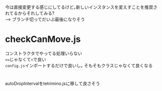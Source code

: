 今は直接変更する感じにしてるけど｡新しいインスタンスを変えすことを推奨されてるからそれしてみる?  
--> ブランチ切ってだいぶ最後になりそう

# checkCanMove.js
コンストラクタでやってる処理いらない  
`<=`じゃなくて`<`で良い  
`config.js`インポートするだけで良いし｡
そもそもクラスじゃなくて良くなる  


# 
autoDropIntervalをtetrimino.jsに移して良さそう